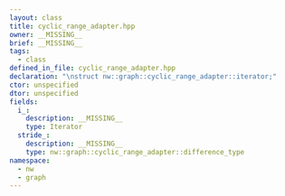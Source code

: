 ```yaml
---
layout: class
title: cyclic_range_adapter.hpp
owner: __MISSING__
brief: __MISSING__
tags:
  - class
defined_in_file: cyclic_range_adapter.hpp
declaration: "\nstruct nw::graph::cyclic_range_adapter::iterator;"
ctor: unspecified
dtor: unspecified
fields:
  i_:
    description: __MISSING__
    type: Iterator
  stride_:
    description: __MISSING__
    type: nw::graph::cyclic_range_adapter::difference_type
namespace:
  - nw
  - graph
---
```

